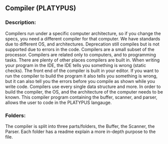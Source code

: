 ## Compiler (PLATYPUS)

### Description:
Compilers run under a specific computer architecture, so if you change the specs, you need a different compiler for that computer. We have standards due to different OS, and architectures. Deprecation still compiles but is not supported due to errors in the code. Compilers are a small subset of the processor. Compilers are related only to computers, and to programming tasks. There are plenty of other places compilers are built in. When writing your program in the IDE, the IDE tells you something is wrong (static checks). The front end of the compiler is built in your editor. If you want to run the compiler to build the program it also tells you something is wrong, but it can also tell you the errors before you compile as shown while you write code. Compilers use every single data structure and more. In order to build the compiler, the OS, and the architecture of the computer needs to be known. This compiler program containing the buffer, scanner, and parser, allows the user to code in the PLATYPUS langauge.

### Folders:
The compiler is split into three parts/folders, the Buffer, the Scanner, the Parser. Each folder has a readme explain a more in-depth purpose to the file.